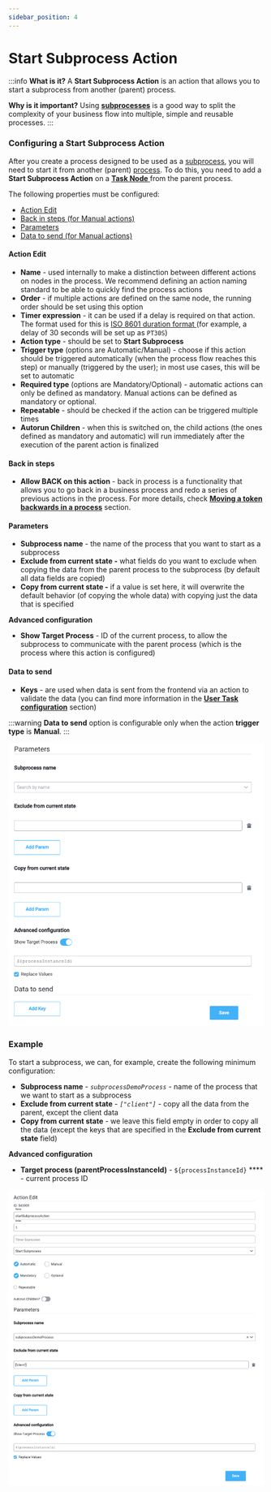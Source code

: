 ```yaml
---
sidebar_position: 4
---
```


# Start Subprocess Action

:::info
**What is it?** A **Start Subprocess Action** is an action that allows you to start a subprocess from another (parent) process.

**Why is it important?**  Using [**subprocesses**](../../process/subprocess.md) is a good way to split the complexity of your business flow into multiple, simple and reusable processes.
:::

### Configuring a Start Subprocess Action

After you create a process designed to be used as a [subprocess](../../process/subprocess.md), you will need to start it from another (parent) [process](../../process/process.md). To do this, you need to add a **Start Subprocess Action** on a [**Task Node** ](./)from the parent process.

The following properties must be configured:

* [Action Edit](start-subprocess-action.md#action-edit)
* [Back in steps (for Manual actions)](start-subprocess-action.md#back-in-steps)
* [Parameters](start-subprocess-action.md#parameters)
* [Data to send (for Manual actions)](start-subprocess-action.md#data-to-send)

#### Action Edit

* **Name** - used internally to make a distinction between different actions on nodes in the process. We recommend defining an action naming standard to be able to quickly find the process actions
* **Order** - if multiple actions are defined on the same node, the running order should be set using this option
* **Timer expression** - it can be used if a delay is required on that action. The format used for this is [ISO 8601 duration format ](https://www.digi.com/resources/documentation/digidocs/90001437-13/reference/r\_iso\_8601\_duration\_format.htm)(for example, a delay of 30 seconds will be set up as `PT30S`)
* **Action type** - should be set to **Start Subprocess**
* **Trigger type** (options are Automatic/Manual) - choose if this action should be triggered automatically (when the process flow reaches this step) or manually (triggered by the user); in most use cases, this will be set to automatic&#x20;
* **Required type** (options are Mandatory/Optional) - automatic actions can only be defined as mandatory. Manual actions can be defined as mandatory or optional.&#x20;
* **Repeatable** - should be checked if the action can be triggered multiple times&#x20;
* **Autorun Children** - when this is switched on, the child actions (the ones defined as mandatory and automatic) will run immediately after the execution of the parent action is finalized

#### **Back in steps**

* **Allow BACK on this action** - back in process is a functionality that allows you to go back in a business process and redo a series of previous actions in the process. For more details, check [**Moving a token backwards in a process**](../../../flowx-designer/managing-a-process-flow/moving-a-token-backwards-in-a-process.md) section.

#### **Parameters**

* **Subprocess name** - the name of the process that you want to start as a subprocess
* **Exclude from current state -** what fields do you want to exclude when copying the data from the parent process to the subprocess (by default all data fields are copied)
* **Copy from current state -** if a value is set here, it will overwrite the default behavior (of copying the whole data) with copying just the data that is specified

**Advanced configuration**

* **Show Target Process** - ID of the current process, to allow the subprocess to communicate with the parent process (which is the process where this action is configured)

#### Data to send

* **Keys** - are used when data is sent from the frontend via an action to validate the data (you can find more information in the [**User Task configuration**](../user-task-node/) section)

:::warning
**Data to send** option is configurable only when the action **trigger type** is **Manual**.
:::

![](../img/subprocess_action_data.png)

### Example

To start a subprocess, we can, for example, create the following minimum configuration:

* **Subprocess name** - _`subprocessDemoProcess`_ - name of the process that we want to start as a subprocess
* **Exclude from current state** - _`["client"]`_ - copy all the data from the parent, except the client data
* **Copy from current state** - we leave this field empty in order to copy all the data (except the keys that are specified in the **Exclude from current state** field)

**Advanced configuration**

* **Target process (parentProcessInstanceId)** - `${processInstanceId}` **** - current process ID

![](../img/subprocess_action_example.png)


